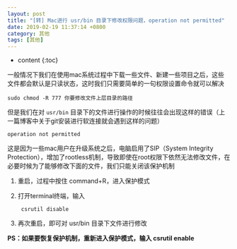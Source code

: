 ```yaml
---
layout: post
title: "[转] Mac进行 usr/bin 目录下修改权限问题，operation not permitted"
date: 2019-02-19 11:37:14 +0800
category: 其他
tags: [其他]
---
```

* content
{:toc}


一般情况下我们在使用mac系统过程中下载一些文件、新建一些项目之后，这些文件都会默认是只读状态，这时我们只需要简单的一句权限设置命令就可以解决

	sudo chmod -R 777 你要修改文件上层目录的路径
	
但是我们在对 `usr/bin` 目录下的文件进行操作的时候往往会出现这样的错误（上一篇博客中关于git安装进行软连接就会遇到这样的问题）

	operation not permitted

这是因为一些mac用户在升级系统之后，电脑启用了SIP（System Integrity Protection），增加了rootless机制，导致即使在root权限下依然无法修改文件，在必要时候为了能够修改下面的文件，我们只能关闭该保护机制

1. 重启，过程中按住 command+R，进入保护模式

2. 打开terminal终端，输入

		csrutil disable
	
3. 再次重启，即可对 usr/bin 目录下文件进行修改

**PS：如果要恢复保护机制，重新进入保护模式，输入
csrutil enable**
